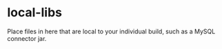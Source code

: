 # local-libs

Place files in here that are local to your individual build, such as
a MySQL connector jar.
